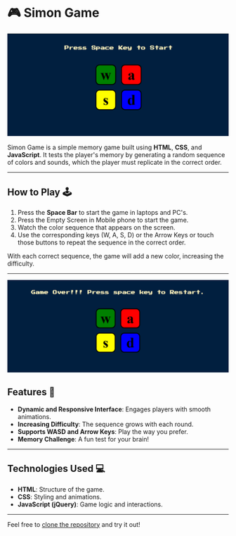 # 🎮 Simon Game

![Simon Game Start](./screenshots/start.png)

Simon Game is a simple memory game built using **HTML**, **CSS**, and **JavaScript**. It tests the player's memory by generating a random sequence of colors and sounds, which the player must replicate in the correct order.

---

## How to Play 🕹️

1. Press the **Space Bar** to start the game in laptops and PC's. 
2. Press the Empty Screen in Mobile phone to start the game.
3. Watch the color sequence that appears on the screen.
4. Use the corresponding keys (W, A, S, D) or the Arrow Keys or touch those buttons to repeat the sequence in the correct order.

With each correct sequence, the game will add a new color, increasing the difficulty.

---

![Game Over Screen](./screenshots/gameover.png)

## Features 🌟

- **Dynamic and Responsive Interface**: Engages players with smooth animations.
- **Increasing Difficulty**: The sequence grows with each round.
- **Supports WASD and Arrow Keys**: Play the way you prefer.
- **Memory Challenge**: A fun test for your brain!

---

## Technologies Used 💻

- **HTML**: Structure of the game.
- **CSS**: Styling and animations.
- **JavaScript (jQuery)**: Game logic and interactions.

---

Feel free to [clone the repository](https://github.com/Yashwanth-AL/Simon-Game) and try it out!


